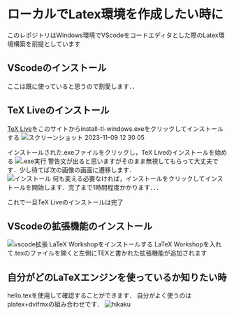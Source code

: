 # ローカルでLatex環境を作成したい時に
このレポジトリはWindows環境でVScodeをコードエディタとした際のLatex環境構築を前提としています

## VScodeのインストール
ここは既に使っていると思うので割愛します．．

## TeX Liveのインストール
[TeX Live](https://www.tug.org/texlive/acquire-netinstall.html)をこのサイトからinstall-tl-windows.exeをクリックしてインストールする
![スクリーンショット 2023-11-09 12 30 05](https://github.com/YonedaRyo/Latex-VScode/assets/107024163/821013b0-da98-41f9-8e83-c76bce165f83)

インストールされた.exeファイルをクリックし，TeX Liveのインストールを始める 
![.exe実行](https://github.com/YonedaRyo/Latex-VScode/assets/107024163/e56ad00c-bbac-400d-b794-3ffdeda73a79)
警告文が出ると思いますがそのまま無視してもらって大丈夫です．少し待てば次の画像の画面に遷移します．  
![インストール](https://github.com/YonedaRyo/Latex-VScode/assets/107024163/b1f0c689-be40-4bb6-a8b8-0ba96bb318b4)
何も変える必要なければ，インストールをクリックしてインストールを開始します．完了まで1時間程度かかります．．．

これで一旦TeX Liveのインストールは完了

## VScodeの拡張機能のインストール
![vscode拡張](https://github.com/YonedaRyo/Latex-VScode/assets/107024163/562d51db-f874-47b3-9558-331a53332530)
LaTeX Workshopをインストールする
LaTeX Workshopを入れて.texのファイルを開くと左側にTEXと書かれた拡張機能が追加されます

## 自分がどのLaTeXエンジンを使っているか知りたい時
hello.texを使用して確認することができます．
自分がよく使うのはplatex+dvifmxの組み合わせです．
![hikaku](https://github.com/YonedaRyo/Latex-VScode/assets/107024163/816e90b6-f8d7-4df3-ab6e-e257ffaa77c0)
